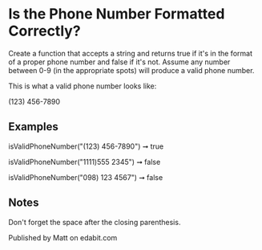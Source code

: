 # Is the Phone Number Formatted Correctly?

Create a function that accepts a string and returns true if it's in the format of a proper phone number and false if it's not. Assume any number between 0-9 (in the appropriate spots) will produce a valid phone number.

This is what a valid phone number looks like:

(123) 456-7890

## Examples

isValidPhoneNumber("(123) 456-7890") ➞ true

isValidPhoneNumber("1111)555 2345") ➞ false

isValidPhoneNumber("098) 123 4567") ➞ false

## Notes

Don't forget the space after the closing parenthesis.

Published by Matt on edabit.com
